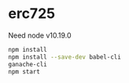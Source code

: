# erc725
Need node v10.19.0

```bash
npm install
npm install --save-dev babel-cli
ganache-cli
npm start
```
